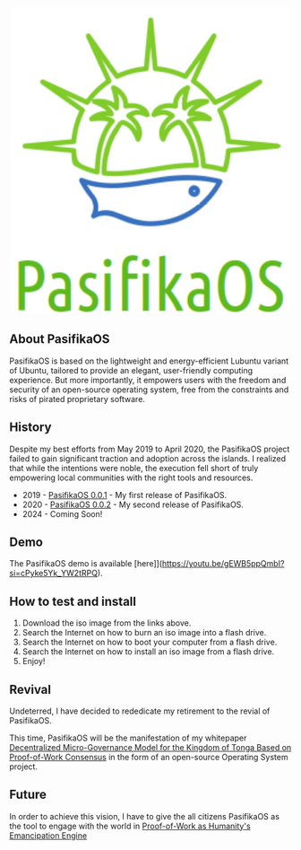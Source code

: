<p align="center">
 <img width="500" src="https://github.com/EdwinLiavaa/pasifikaos/blob/main/logo.png">
</p>

## About PasifikaOS 

PasifikaOS is based on the lightweight and energy-efficient Lubuntu variant of Ubuntu, tailored to provide an elegant, user-friendly computing experience. But more importantly, it empowers users with the freedom and security of an open-source operating system, free from the constraints and risks of pirated proprietary software.

## History

Despite my best efforts from May 2019 to April 2020, the PasifikaOS project failed to gain significant traction and adoption across the islands. I realized that while the intentions were noble, the execution fell short of truly empowering local communities with the right tools and resources.

* 2019 - [PasifikaOS 0.0.1](https://drive.google.com/file/d/1BjPci7oPANdDT8ospCLiohrPbctCarCB/view?usp=sharing) - My first release of PasifikaOS.
* 2020 - [PasifikaOS 0.0.2](https://github.com/EdwinLiavaa/pasifikaos/releases/pasifikaos2.iso) - My second release of PasifikaOS.
* 2024 - Coming Soon!

## Demo

The PasifikaOS demo is available [here]](https://youtu.be/gEWB5ppQmbI?si=cPyke5Yk_YW2tRPQ).

## How to test and install

1. Download the iso image from the links above.
2. Search the Internet on how to burn an iso image into a flash drive.
3. Search the Internet on how to boot your computer from a flash drive.
4. Search the Internet on how to install an iso image from a flash drive. 
5. Enjoy!

## Revival

Undeterred, I have decided to rededicate my retirement to the revial of PasifikaOS.

This time, PasifikaOS will be the manifestation of my whitepaper [Decentralized Micro-Governance Model for the Kingdom of Tonga Based on Proof-of-Work Consensus](https://github.com/EdwinLiavaa/Whitepaper) in the form of an open-source Operating System project.

## Future

In order to achieve this vision, I have to give the all citizens PasifikaOS as the tool to engage with the world in [Proof-of-Work as Humanity's Emancipation Engine](https://github.com/EdwinLiavaa/liavaa.space/blob/main/blog/20240602/20240602.md)

